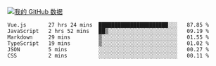 [![我的 GitHub 数据](https://github-readme-stats.vercel.app/api?username=unbrain&?theme=dark)]()

<!--START_SECTION:waka-->

```text
Vue.js       27 hrs 24 mins  ██████████████████████░░░   87.85 %
JavaScript   2 hrs 52 mins   ██▒░░░░░░░░░░░░░░░░░░░░░░   09.19 %
Markdown     29 mins         ▒░░░░░░░░░░░░░░░░░░░░░░░░   01.55 %
TypeScript   19 mins         ▒░░░░░░░░░░░░░░░░░░░░░░░░   01.02 %
JSON         5 mins          ░░░░░░░░░░░░░░░░░░░░░░░░░   00.27 %
CSS          2 mins          ░░░░░░░░░░░░░░░░░░░░░░░░░   00.11 %
```

<!--END_SECTION:waka-->
